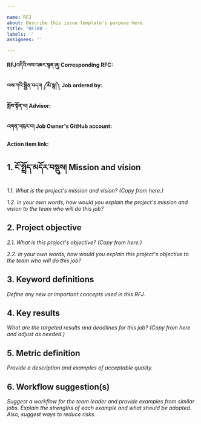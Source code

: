 ```yaml
---

name: RFJ 
about: Describe this issue template's purpose here.  
title: 'RFJ00 - '  
labels: ''  
assignees: ''

---
```


**RFJའདིའི་ལས་འཆར་སྙན་ཞུ། Corresponding RFC:** 

**ལས་ཀའི་སྦྱིན་བདག ༼མི་སྣ།༽ Job ordered by:** 

**སློབ་སྟོན་པ། Advisor:** 

**འགན་འཁུར་བ། Job Owner's GitHub account:** 

**Action item link:** 

## 1. ངོ་སྤྲོད་མདོར་བསྡུས། Mission and vision
_1.1. What is the project's mission and vision? (Copy from here.)_

_1.2. In your own words, how would you explain the project's mission and vision to the team who will do this job?_

## 2. Project objective
_2.1. What is this project's objective? (Copy from here.)_

_2.2. In your own words, how would you explain this project's objective to the team who will do this job?_

## 3. Keyword definitions
_Define any new or important concepts used in this RFJ._

## 4. Key results
_What are the targeted results and deadlines for this job? (Copy from here and adjust as needed.)_

## 5. Metric definition
_Provide a description and examples of acceptable quality._

## 6. Workflow suggestion(s)
_Suggest a workflow for the team leader and provide examples from similar jobs. Explain the strengths of each example and what should be adopted. Also, suggest ways to reduce risks._
